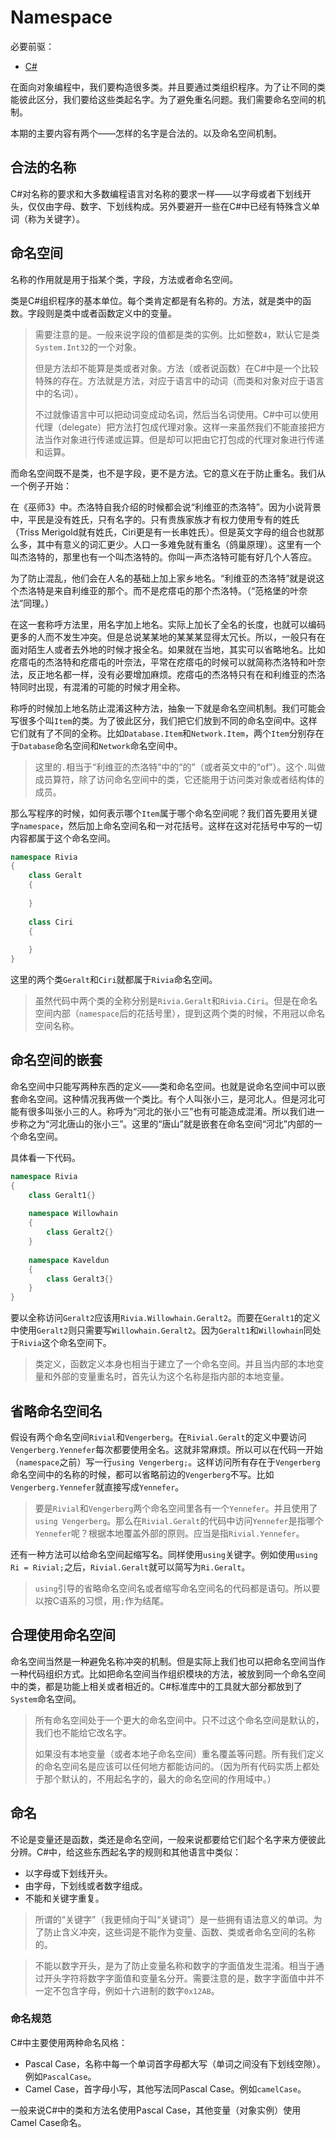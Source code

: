 # Namespace

必要前驱：

- [C#](Chapter02.md)

在面向对象编程中，我们要构造很多类。并且要通过类组织程序。为了让不同的类能彼此区分，我们要给这些类起名字。为了避免重名问题。我们需要命名空间的机制。

本期的主要内容有两个——怎样的名字是合法的。以及命名空间机制。

## 合法的名称

C#对名称的要求和大多数编程语言对名称的要求一样——以字母或者下划线开头，仅仅由字母、数字、下划线构成。另外要避开一些在C#中已经有特殊含义单词（称为关键字）。

## 命名空间

名称的作用就是用于指某个类，字段，方法或者命名空间。

类是C#组织程序的基本单位。每个类肯定都是有名称的。方法，就是类中的函数。字段则是类中或者函数定义中的变量。

> 需要注意的是。一般来说字段的值都是类的实例。比如整数`4`，默认它是类`System.Int32`的一个对象。
>
> 但是方法却不能算是类或者对象。方法（或者说函数）在C#中是一个比较特殊的存在。方法就是方法，对应于语言中的动词（而类和对象对应于语言中的名词）。
>
> 不过就像语言中可以把动词变成动名词，然后当名词使用。C#中可以使用代理（delegate）把方法打包成代理对象。这样一来虽然我们不能直接把方法当作对象进行传递或运算。但是却可以把由它打包成的代理对象进行传递和运算。

而命名空间既不是类，也不是字段，更不是方法。它的意义在于防止重名。我们从一个例子开始：

在《巫师3》中。杰洛特自我介绍的时候都会说“利维亚的杰洛特”。因为小说背景中，平民是没有姓氏，只有名字的。只有贵族家族才有权力使用专有的姓氏（Triss Merigold就有姓氏，Ciri更是有一长串姓氏）。但是英文字母的组合也就那么多，其中有意义的词汇更少。人口一多难免就有重名（鸽巢原理）。这里有一个叫杰洛特的，那里也有一个叫杰洛特的。你叫一声杰洛特可能有好几个人答应。

为了防止混乱，他们会在人名的基础上加上家乡地名。“利维亚的杰洛特”就是说这个杰洛特是来自利维亚的那个。而不是疙瘩屯的那个杰洛特。（“范格堡的叶奈法”同理。）

在这一套称呼方法里，用名字加上地名。实际上加长了全名的长度，也就可以编码更多的人而不发生冲突。但是总说某某地的某某某显得太冗长。所以，一般只有在面对陌生人或者去外地的时候才报全名。如果就在当地，其实可以省略地名。比如疙瘩屯的杰洛特和疙瘩屯的叶奈法，平常在疙瘩屯的时候可以就简称杰洛特和叶奈法，反正地名都一样，没有必要增加麻烦。疙瘩屯的杰洛特只有在和利维亚的杰洛特同时出现，有混淆的可能的时候才用全称。

称呼的时候加上地名防止混淆这种方法，抽象一下就是命名空间机制。我们可能会写很多个叫`Item`的类。为了彼此区分，我们把它们放到不同的命名空间中。这样它们就有了不同的全称。比如`Database.Item`和`Network.Item`，两个`Item`分别存在于`Database`命名空间和`Network`命名空间中。

> 这里的`.`相当于“利维亚的杰洛特”中的“的”（或者英文中的“of”）。这个`.`叫做成员算符，除了访问命名空间中的类，它还能用于访问类对象或者结构体的成员。

那么写程序的时候，如何表示哪个`Item`属于哪个命名空间呢？我们首先要用关键字`namespace`，然后加上命名空间名和一对花括号。这样在这对花括号中写的一切内容都属于这个命名空间。

```C#
namespace Rivia
{
    class Geralt
    {
        
    }
    
    class Ciri
    {
        
    }
}
```

这里的两个类`Geralt`和`Ciri`就都属于`Rivia`命名空间。

> 虽然代码中两个类的全称分别是`Rivia.Geralt`和`Rivia.Ciri`。但是在命名空间内部（`namespace`后的花括号里），提到这两个类的时候，不用冠以命名空间名称。

## 命名空间的嵌套

命名空间中只能写两种东西的定义——类和命名空间。也就是说命名空间中可以嵌套命名空间。这种情况我再做一个类比。有个人叫张小三，是河北人。但是河北可能有很多叫张小三的人。称呼为“河北的张小三”也有可能造成混淆。所以我们进一步称之为“河北唐山的张小三”。这里的“唐山”就是嵌套在命名空间“河北”内部的一个命名空间。

具体看一下代码。

```C#
namespace Rivia
{
    class Geralt1{}
    
    namespace Willowhain
    {
        class Geralt2{}
    }
    
    namespace Kaveldun
    {
        class Geralt3{}
    }
}
```

要以全称访问`Geralt2`应该用`Rivia.Willowhain.Geralt2`。而要在`Geralt1`的定义中使用`Geralt2`则只需要写`Willowhain.Geralt2`。因为`Geralt1`和`Willowhain`同处于`Rivia`这个命名空间下。

> 类定义，函数定义本身也相当于建立了一个命名空间。并且当内部的本地变量和外部的变量重名时，首先认为这个名称是指内部的本地变量。

## 省略命名空间名

假设有两个命名空间`Rivial`和`Vengerberg`。在`Rivial.Geralt`的定义中要访问`Vengerberg.Yennefer`每次都要使用全名。这就非常麻烦。所以可以在代码一开始（`namespace`之前）写一行`using Vengerberg;`。这样访问所有存在于`Vengerberg`命名空间中的名称的时候，都可以省略前边的`Vengerberg`不写。比如`Vengerberg.Yennefer`就直接写成`Yennefer`。

> 要是`Rivial`和`Vengerberg`两个命名空间里各有一个`Yennefer`。并且使用了`using Vengerberg`。那么在`Rivial.Geralt`的代码中访问`Yennefer`是指哪个`Yennefer`呢？根据本地覆盖外部的原则。应当是指`Rivial.Yennefer`。

还有一种方法可以给命名空间起缩写名。同样使用`using`关键字。例如使用`using Ri = Rivial;`之后，`Rivial.Geralt`就可以简写为`Ri.Geralt`。

> `using`引导的省略命名空间名或者缩写命名空间名的代码都是语句。所以要以按C语系的习惯，用`;`作为结尾。

## 合理使用命名空间

命名空间当然是一种避免名称冲突的机制。但是实际上我们也可以把命名空间当作一种代码组织方式。比如把命名空间当作组织模块的方法，被放到同一个命名空间中的类，都是功能上相关或者相近的。C#标准库中的工具就大部分都放到了`System`命名空间。

> 所有命名空间处于一个更大的命名空间中。只不过这个命名空间是默认的，我们也不能给它改名字。
>
> 如果没有本地变量（或者本地子命名空间）重名覆盖等问题。所有我们定义的命名空间名是应该可以任何地方都能访问的。（因为所有代码实质上都处于那个默认的，不用起名字的，最大的命名空间的作用域中。）

## 命名

不论是变量还是函数，类还是命名空间，一般来说都要给它们起个名字来方便彼此分辨。C#中，给这些东西起名字的规则和其他语言中类似：

- 以字母或下划线开头。
- 由字母，下划线或者数字组成。
- 不能和关键字重复。

> 所谓的“关键字”（我更倾向于叫“关键词”）是一些拥有语法意义的单词。为了防止含义冲突，这些词是不能作为变量、函数、类或者命名空间的名称的。

> 不能以数字开头，是为了防止变量名称和数字的字面值发生混淆。相当于通过开头字符将数字字面值和变量名分开。需要注意的是，数字字面值中并不一定不包含字母，例如十六进制的数字`0x12AB`。

### 命名规范

C#中主要使用两种命名风格：

- Pascal Case，名称中每一个单词首字母都大写（单词之间没有下划线空隙）。例如`PascalCase`。
- Camel Case，首字母小写，其他写法同Pascal Case。例如`camelCase`。

一般来说C#中的类和方法名使用Pascal Case，其他变量（对象实例）使用Camel Case命名。

